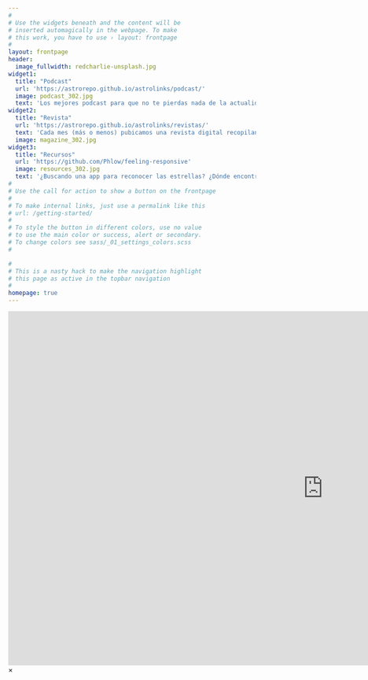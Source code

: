 ```yaml
---
#
# Use the widgets beneath and the content will be
# inserted automagically in the webpage. To make
# this work, you have to use › layout: frontpage
#
layout: frontpage
header:
  image_fullwidth: redcharlie-unsplash.jpg
widget1:
  title: "Podcast"
  url: 'https://astrorepo.github.io/astrolinks/podcast/'
  image: podcast_302.jpg
  text: 'Los mejores podcast para que no te pierdas nada de la actualidad más "espaciotrastornada". '
widget2:
  title: "Revista"
  url: 'https://astrorepo.github.io/astrolinks/revistas/'
  text: 'Cada mes (más o menos) pubicamos una revista digital recopilando nuestras salidas nocturnas, consejos y recursos de utilidad. Hecha a base de mucho amor y pinchos de tortilla :)'
  image: magazine_302.jpg
widget3:
  title: "Recursos"
  url: 'https://github.com/Phlow/feeling-responsive'
  image: resources_302.jpg
  text: '¿Buscando una app para reconocer las estrellas? ¿Dónde encontrar cuándo es visible la ISS, o el próximo lanzamiento de SpaceX?... Aquí te dejamos una lista de recursos de lo más variado .'
#
# Use the call for action to show a button on the frontpage
#
# To make internal links, just use a permalink like this
# url: /getting-started/
#
# To style the button in different colors, use no value
# to use the main color or success, alert or secondary.
# To change colors see sass/_01_settings_colors.scss
#

#
# This is a nasty hack to make the navigation highlight
# this page as active in the topbar navigation
#
homepage: true
---
```


<div id="videoModal" class="reveal-modal large" data-reveal="">
  <div class="flex-video widescreen vimeo" style="display: block;">
    <iframe width="1280" height="720" src="https://www.youtube.com/embed/3b5zCFSmVvU" frameborder="0" allowfullscreen></iframe>
  </div>
  <a class="close-reveal-modal">&#215;</a>
</div>
